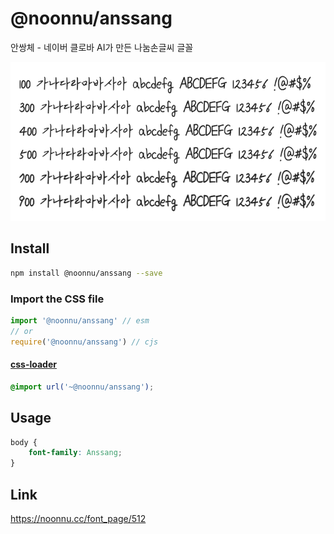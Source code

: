# @noonnu/anssang

안쌍체 - 네이버 클로바 AI가 만든 나눔손글씨 글꼴

![example](./example.png)

## Install

```bash
npm install @noonnu/anssang --save
```

### Import the CSS file

```js
import '@noonnu/anssang' // esm
// or
require('@noonnu/anssang') // cjs
```

#### [css-loader](https://github.com/webpack-contrib/css-loader)

```css
@import url('~@noonnu/anssang');
```

## Usage

```css
body {
    font-family: Anssang;
}
```

## Link

https://noonnu.cc/font_page/512
